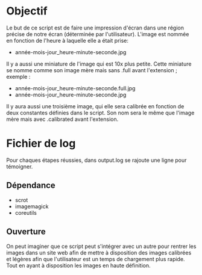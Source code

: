 # Objectif
Le but de ce script est de faire une impression d'écran dans une région précise
de notre écran (déterminée par l'utilisateur).
L'image est nommée en fonction de l'heure à laquelle elle a était prise:
* année-mois-jour_heure-minute-seconde.jpg

Il y a aussi une miniature de l'image qui est 10x plus petite.
Cette miniature se nomme comme son image mère mais sans .full avant
l'extension ; exemple :
* année-mois-jour_heure-minute-seconde.full.jpg
* année-mois-jour_heure-minute-seconde.jpg

Il y aura aussi une troisième image, qui elle sera calibrée en fonction de deux
constantes définies dans le script. Son nom sera le même que l'image mère mais
avec .calibrated avant l'extension.

# Fichier de log
Pour chaques étapes réussies, dans output.log se rajoute une ligne pour témoigner.


## Dépendance
* scrot
* imagemagick
* coreutils


## Ouverture
On peut imaginer que ce script peut s'intégrer avec un autre pour rentrer les
images dans un site web afin de mettre à disposition des images calibrées et
légères afin que l'utilisateur est un temps de chargement plus rapide. Tout en
ayant à disposition les images en haute définition.
